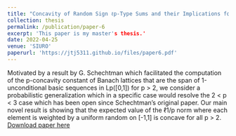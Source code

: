 ```yaml
---
title: "Concavity of Random Sign ℓp-Type Sums and their Implications for Lp Space Structure"
collection: thesis
permalink: /publication/paper-6
excerpt: 'This paper is my master's thesis.'
date: 2022-04-25
venue: 'SIURO'
paperurl: 'https://jtj5311.github.io/files/paper6.pdf' 
---
```

Motivated by a result by G. Schechtman which facilitated the computation of the
p-concavity constant of Banach lattices that are the span of 1-unconditional basic sequences in
Lp([0,1]) for p > 2, we consider a probabilistic generalization which in a specific case would resolve
the 2 < p < 3 case which has been open since Schechtman’s original paper. Our main novel result
is showing that the expected value of the ℓ1/p norm where each element is weighted by a uniform
random on [-1,1] is concave for all p > 2.
[Download paper here](https://jtj5311.github.io/files/paper6.pdf)